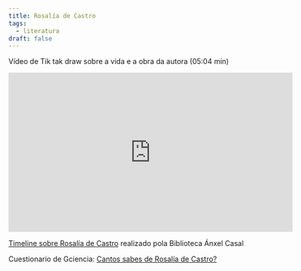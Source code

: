 ```yaml
---
title: Rosalía de Castro
tags:
  - literatura
draft: false
---
```

Vídeo de Tik tak draw sobre a vida e a obra da autora (05:04 min)

<iframe width="560" height="315" src="https://www.youtube.com/embed/5sLT5qSVuWg" title="YouTube video player" frameborder="0" allow="accelerometer; autoplay; clipboard-write; encrypted-media; gyroscope; picture-in-picture" allowfullscreen></iframe>

[Timeline sobre Rosalía de Castro](https://cdn.knightlab.com/libs/timeline3/latest/embed/index.html?source=1HXbxKwkXQolC3vhjCfSTIjhXfth2u_QNgi_hBSTDNOE&font=Default&lang=en&initial_zoom=2&height=650) realizado pola Biblioteca Ánxel Casal

 Cuestionario de Gciencia: [Cantos sabes de Rosalía de Castro?](https://www.gciencia.com/historias-gc/canto-sabes-de-rosalia-de-castro/)